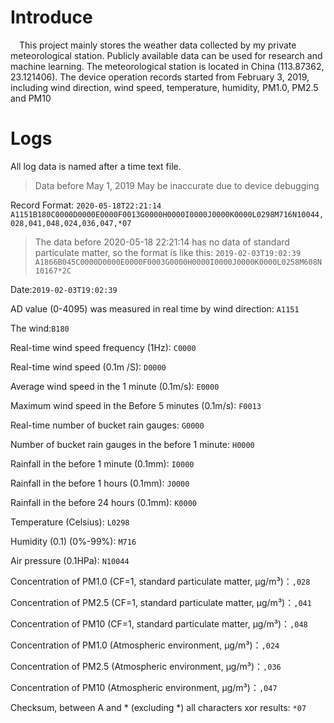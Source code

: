 # Introduce

&ensp;&ensp;This project mainly stores the weather data collected by my private meteorological station. Publicly available data can be used for research and machine learning. The meteorological station is located in China (113.87362, 23.121406). The device operation records started from February 3, 2019, including wind direction, wind speed, temperature, humidity, PM1.0, PM2.5 and PM10

# Logs
All log data is named after a time text file.

> Data before May 1, 2019 May be inaccurate due to device debugging


Record Format: `2020-05-18T22:21:14 A1151B180C0000D0000E0000F0013G0000H0000I0000J0000K0000L0298M716N10044,028,041,048,024,036,047,*07`
> The data before 2020-05-18 22:21:14 has no data of standard particulate matter, so the format is like this:
> `2019-02-03T19:02:39 A1866B045C0000D0000E0000F0003G0000H0000I0000J0000K0000L0258M608N10167*2C`

Date:`2019-02-03T19:02:39`

AD value (0-4095) was measured in real time by wind direction: `A1151`

The wind:`B180`

Real-time wind speed frequency (1Hz): `C0000`

Real-time wind speed (0.1m /S): `D0000`

Average wind speed in the 1 minute (0.1m/s): `E0000`

Maximum wind speed in the Before 5 minutes (0.1m/s): `F0013`

Real-time number of bucket rain gauges: `G0000`

Number of bucket rain gauges in the before 1 minute: `H0000`

Rainfall in the before 1 minute (0.1mm): `I0000`

Rainfall in the before 1 hours (0.1mm): `J0000`

Rainfall in the before 24 hours (0.1mm): `K0000`

Temperature (Celsius): `L0298`

Humidity (0.1) (0%-99%): `M716`

Air pressure (0.1HPa): `N10044`

Concentration of PM1.0 (CF=1, standard particulate matter, μg/m³)：`,028`

Concentration of PM2.5 (CF=1, standard particulate matter, μg/m³)：`,041`

Concentration of PM10 (CF=1, standard particulate matter, μg/m³)：`,048`

Concentration of PM1.0 (Atmospheric environment, μg/m³)：`,024`

Concentration of PM2.5 (Atmospheric environment, μg/m³)：`,036`

Concentration of PM10 (Atmospheric environment, μg/m³)：`,047`

Checksum, between A and * (excluding *) all characters xor results: `*07`
